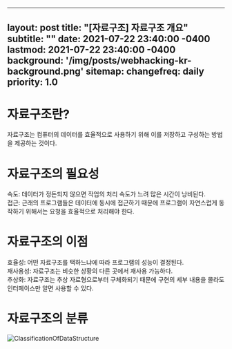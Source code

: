  
---
layout: post
title: "[자료구조] 자료구조 개요"
subtitle: ""
date: 2021-07-22 23:40:00 -0400
lastmod: 2021-07-22 23:40:00 -0400
background: '/img/posts/webhacking-kr-background.png'
sitemap:
  changefreq: daily
  priority: 1.0
---
# 자료구조란?
자료구조는 컴퓨터의 데이터를 효율적으로 사용하기 위해 이를 저장하고 구성하는 방법을 제공하는 것이다.
# 자료구조의 필요성
속도: 데이터가 정돈되지 않으면 작업의 처리 속도가 느려 많은 시간이 낭비된다.  
접근: 근래의 프로그램들은 데이터에 동시에 접근하기 때문에 프로그램이 자연스럽게 동작하기 위해서는 요청을 효율적으로 처리해야 한다.  
# 자료구조의 이점
효율성: 어떤 자료구조를 택하느냐에 따라 프로그램의 성능이 결정된다.  
재사용성: 자료구조는 비슷한 상황의 다른 곳에서 재사용 가능하다.  
추상화: 자료구조는 추상 자료형으로부터 구체화되기 때문에 구현의 세부 내용을 몰라도 인터페이스만 알면 사용할 수 있다.  
# 자료구조의 분류
![ClassificationOfDataStructure](/img/classification-of-data-structure.png)